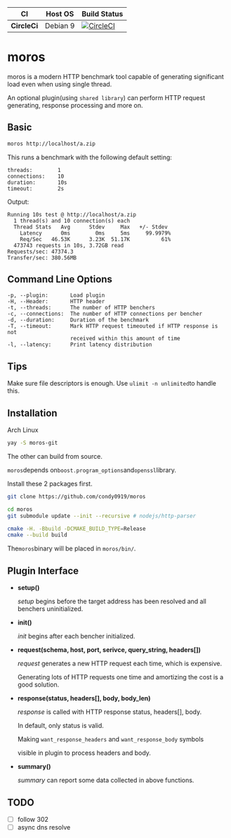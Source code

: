 |CI          |Host OS    |Build Status|
|------------|-----------|------------|
|**CircleCi**|Debian 9   |[![CircleCI](https://circleci.com/gh/condy0919/moros.svg?style=svg)](https://circleci.com/gh/condy0919/moros)|

# moros

moros is a modern HTTP benchmark tool capable of generating significant load even when using single thread.

An optional plugin(using `shared library`) can perform HTTP request generating, response processing and more on.

## Basic

```bash
moros http://localhost/a.zip
```

This runs  a benchmark with the following default setting:

```
threads:        1
connections:    10
duration:       10s
timeout:        2s
```

Output:

```
Running 10s test @ http://localhost/a.zip
  1 thread(s) and 10 connection(s) each
  Thread Stats   Avg      Stdev     Max   +/- Stdev
    Latency      0ms        0ms     5ms     99.9979%
    Req/Sec   46.53K      3.23K  51.17K          61%
  473743 requests in 10s, 3.72GB read
Requests/sec: 47374.3
Transfer/sec: 380.56MB
```

## Command Line Options

```
-p, --plugin:       Load plugin
-H, --Header:       HTTP header
-t, --threads:      The number of HTTP benchers
-c, --connections:  The number of HTTP connections per bencher
-d, --duration:     Duration of the benchmark
-T, --timeout:      Mark HTTP request timeouted if HTTP response is not
                    received within this amount of time
-l, --latency:      Print latency distribution
```

## Tips

Make sure file descriptors is enough. Use `ulimit -n unlimited`to handle this.

## Installation

Arch Linux
```bash
yay -S moros-git
```

The other can build from source.

`moros`depends on`boost.program_options`and`openssl`library.

Install these 2 packages first.
```bash
git clone https://github.com/condy0919/moros

cd moros
git submodule update --init --recursive # nodejs/http-parser

cmake -H. -Bbuild -DCMAKE_BUILD_TYPE=Release
cmake --build build
```
The`moros`binary will be placed in `moros/bin/`.

## Plugin Interface
* **setup()**

  _setup_ begins before the target address has been resolved and all benchers uninitialized.

* **init()**

  _init_ begins after each bencher initialized.

* **request(schema, host, port, serivce, query\_string, headers[])**

  _request_ generates a new HTTP request each time, which is expensive.

  Generating lots of HTTP requests one time and amortizing the cost is a good solution.

* **response(status, headers[], body, body\_len)**

  _response_ is called with HTTP response status, headers[], body.

  In default, only status is valid.

  Making `want_response_headers` and `want_response_body` symbols

  visible in plugin to process headers and body.

* **summary()**

  _summary_ can report some data collected in above functions.

## TODO
- [ ] follow 302
- [ ] async dns resolve
